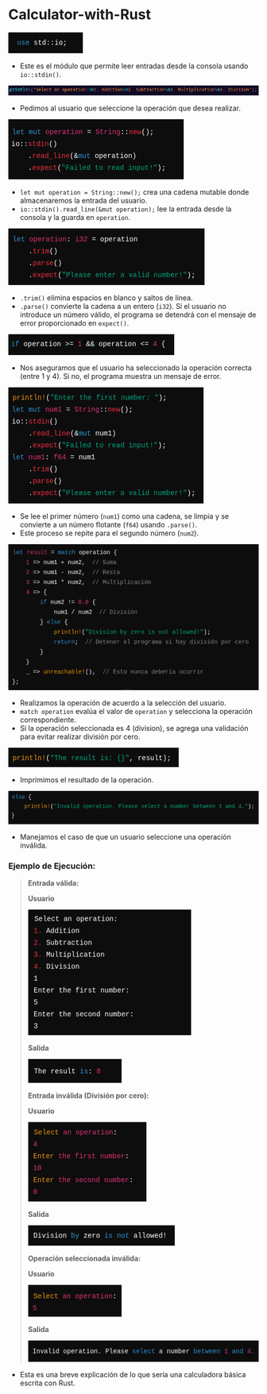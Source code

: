 # Calculator-with-Rust

![alt text](<./img/Captura desde 2024-11-26 22-15-03.png>)

- Este es el módulo que permite leer entradas desde la consola usando `io::stdin()`.

![alt text](<./img/Captura desde 2024-11-26 22-19-23.png>)

- Pedimos al usuario que seleccione la operación que desea realizar.

![alt text](<./img/Captura desde 2024-11-26 22-21-02.png>)

- `let mut operation = String::new();` crea una cadena mutable donde almacenaremos la entrada del usuario.
- `io::stdin().read_line(&mut operation);` lee la entrada desde la consola y la guarda en `operation`.

![alt text](<./img/Captura desde 2024-11-26 22-28-39.png>)

- `.trim()` elimina espacios en blanco y saltos de línea.
- `.parse()` convierte la cadena a un entero (`i32`). Si el usuario no introduce un número válido, el programa se detendrá con el mensaje de error proporcionado en `expect()`.

![alt text](<./img/Captura desde 2024-11-26 22-31-27.png>)

- Nos aseguramos que el usuario ha seleccionado la operación correcta (entre 1 y 4). Si no, el programa muestra un mensaje de error.

![alt text](<./img/Captura desde 2024-11-26 22-32-50.png>)

- Se lee el primer número (`num1`) como una cadena, se limpia y se convierte a un número flotante (`f64`) usando `.parse()`.
- Este proceso se repite para el segundo número (`num2`).

![alt text](<./img/Captura desde 2024-11-26 22-35-25.png>)

- Realizamos la operación de acuerdo a la selección del usuario.
- `match operation` evalúa el valor de `operation` y selecciona la operación correspondiente.
- Si la operación seleccionada es 4 (division), se agrega una validación para evitar realizar división por cero.

![alt text](<./img/Captura desde 2024-11-26 22-37-53.png>)

- Imprimimos el resultado de la operación.

![alt text](<./img/Captura desde 2024-11-26 22-39-04.png>)

- Manejamos el caso de que un usuario seleccione una operación inválida.

### Ejemplo de Ejecución:

> **Entrada válida:**
>
> **Usuario**
>
> ![alt text](<./img/Captura desde 2024-11-26 22-41-43.png>)
>
> **Salida**
>
> ![alt text](<./img/Captura desde 2024-11-26 22-42-25.png>)
>
> **Entrada inválida (División por cero):**
>
> **Usuario**
>
> ![alt text](<./img/Captura desde 2024-11-26 22-43-47.png>)
>
> **Salida**
>
> ![alt text](<./img/Captura desde 2024-11-26 22-44-37.png>)
>
> **Operación seleccionada inválida:**
>
> **Usuario**
>
> ![alt text](<./img/Captura desde 2024-11-26 22-45-27.png>)
>
> **Salida**
>
> ![alt text](<./img/Captura desde 2024-11-26 22-46-05.png>)
>
- Esta es una breve explicación de lo que sería una calculadora básica escrita con Rust.
